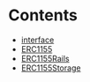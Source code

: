

# Contents
- [interface](/src/cores/ERC1155/interface)
- [ERC1155](ERC1155.sol/abstract.ERC1155.md)
- [ERC1155Rails](ERC1155Rails.sol/contract.ERC1155Rails.md)
- [ERC1155Storage](ERC1155Storage.sol/library.ERC1155Storage.md)
